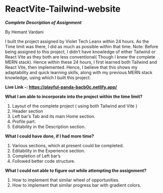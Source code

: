 # ReactVite-Tailwind-website

***Complete Description of Assignment***

By Hemant Vardani

I built the project assigned by Violet Tech Leanx within 24 hours. As the Time limit was there, I
did as much as possible within that time.
Note: Before being assigned to this project, I didn’t have knowledge of either Tailwind or
React Vite as they both are less conventional( Though I knew the complete MERN stack).
Hence within these 24 hours, I first learned both Tailwind and React Vite, then implemented.
Hence, I believe that this shows my adaptability and quick learning skills, along with my
previous MERN stack knowledge, using which I built this project.

**Live Link -: https://playful-panda-bacb0c.netlify.app/**

**What I am able to incorporate into the project within the time limit?**
1. Layout of the complete project ( using both Tailwind and Vite )
2. Header section
3. Left bar’s Tab and its main Home section.
4. Profile part.
5. Editability in the Description section.

**What I could have done, if I had more time?**
1. Various sections, which at present could be completed.
2. Editability in the Experience section.
3. Completion of Left bar’s
4. Followed better code structure.
   
**What I could not able to figure out while attempting the assignment?**
1. How to implement that similar wheel of opportunities.
2. How to implement that similar progress bar with gradient colors.

